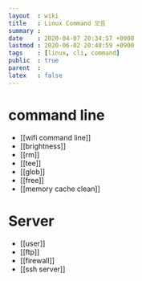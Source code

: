```yaml
---
layout  : wiki
title   : Linux Command 모음
summary : 
date    : 2020-04-07 20:34:57 +0900
lastmod : 2020-06-02 20:40:59 +0900
tags    : [linux, cli, command]
public  : true
parent  : 
latex   : false
---
```

# command line
  * [[wifi command line]]
  * [[brightness]]
  * [[rm]]
  * [[tee]]
  * [[glob]]
  * [[free]]
  * [[memory cache clean]]
# Server
  * [[user]]
  * [[ftp]]
  * [[firewall]]
  * [[ssh server]]
